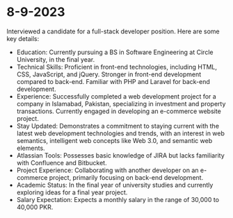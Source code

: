 # 8-9-2023


Interviewed a candidate for a full-stack developer position. Here are some key details:

* Education: Currently pursuing a BS in Software Engineering at Circle University, in the final year.
* Technical Skills: Proficient in front-end technologies, including HTML, CSS, JavaScript, and jQuery. Stronger in front-end development compared to back-end. Familiar with PHP and Laravel for back-end development.
* Experience: Successfully completed a web development project for a company in Islamabad, Pakistan, specializing in investment and property transactions. Currently engaged in developing an e-commerce website project.
* Stay Updated: Demonstrates a commitment to staying current with the latest web development technologies and trends, with an interest in web semantics, intelligent web concepts like Web 3.0, and semantic web elements.
* Atlassian Tools: Possesses basic knowledge of JIRA but lacks familiarity with Confluence and Bitbucket.
* Project Experience: Collaborating with another developer on an e-commerce project, primarily focusing on back-end development.
* Academic Status: In the final year of university studies and currently exploring ideas for a final year project.
* Salary Expectation: Expects a monthly salary in the range of 30,000 to 40,000 PKR.





